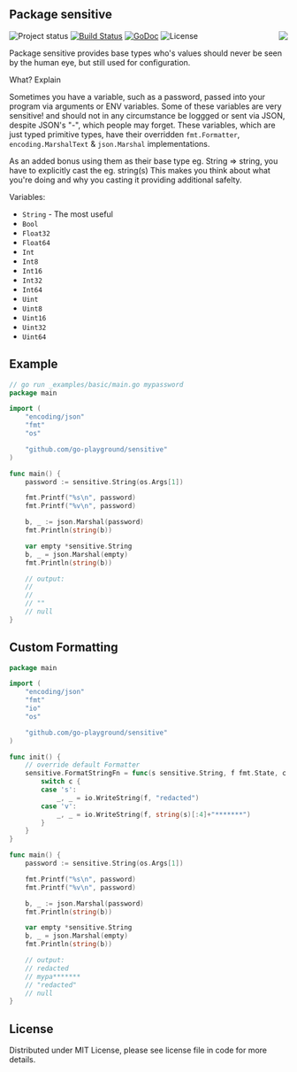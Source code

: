 ## Package sensitive

<img align="right" src="https://raw.githubusercontent.com/go-playground/sensitive/master/logo.jpg">![Project status](https://img.shields.io/badge/version-0.0.1-green.svg)
[![Build Status](https://travis-ci.org/go-playground/sensitive.svg?branch=master)](https://travis-ci.org/go-playground/sensitive)
[![GoDoc](https://godoc.org/github.com/go-playground/sensitive?status.svg)](https://godoc.org/github.com/go-playground/sensitive)
![License](https://img.shields.io/dub/l/vibe-d.svg)

Package sensitive provides base types who's values should never be seen by the human eye, but still used for configuration.

What? Explain

Sometimes you have a variable, such as a password, passed into your program via arguments or ENV variables.
Some of these variables are very sensitive! and should not in any circumstance be loggged or sent via JSON, despite JSON's "-", which people may forget.
These variables, which are just typed primitive types, have their overridden `fmt.Formatter`, `encoding.MarshalText` & `json.Marshal` implementations.

As an added bonus using them as their base type eg. String => string, you have to explicitly cast the eg. string(s) This makes you think about what you're doing and why you casting it providing additional safelty.

Variables:
- `String` - The most useful
- `Bool`
- `Float32`
- `Float64`
- `Int`
- `Int8`
- `Int16`
- `Int32`
- `Int64`
- `Uint`
- `Uint8`
- `Uint16`
- `Uint32`
- `Uint64`

Example
-------
```go
// go run _examples/basic/main.go mypassword
package main

import (
	"encoding/json"
	"fmt"
	"os"

	"github.com/go-playground/sensitive"
)

func main() {
	password := sensitive.String(os.Args[1])

	fmt.Printf("%s\n", password)
	fmt.Printf("%v\n", password)

	b, _ := json.Marshal(password)
	fmt.Println(string(b))

	var empty *sensitive.String
	b, _ = json.Marshal(empty)
	fmt.Println(string(b))

	// output:
	//
	//
	// ""
	// null
}
```

Custom Formatting
-----------------
```go
package main

import (
	"encoding/json"
	"fmt"
	"io"
	"os"

	"github.com/go-playground/sensitive"
)

func init() {
	// override default Formatter
	sensitive.FormatStringFn = func(s sensitive.String, f fmt.State, c rune) {
		switch c {
		case 's':
			_, _ = io.WriteString(f, "redacted")
		case 'v':
			_, _ = io.WriteString(f, string(s)[:4]+"*******")
		}
	}
}

func main() {
	password := sensitive.String(os.Args[1])

	fmt.Printf("%s\n", password)
	fmt.Printf("%v\n", password)

	b, _ := json.Marshal(password)
	fmt.Println(string(b))

	var empty *sensitive.String
	b, _ = json.Marshal(empty)
	fmt.Println(string(b))

	// output:
	// redacted
	// mypa*******
	// "redacted"
	// null
}
```

License
------
Distributed under MIT License, please see license file in code for more details.